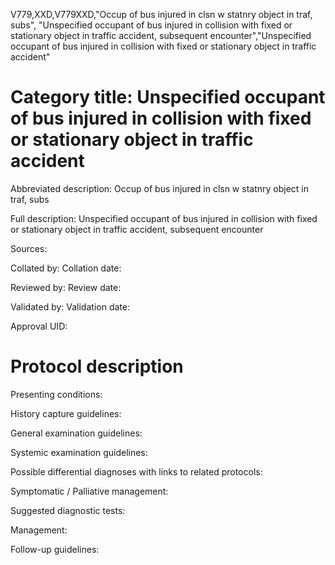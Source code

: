 V779,XXD,V779XXD,"Occup of bus injured in clsn w statnry object in traf, subs", "Unspecified occupant of bus injured in collision with fixed or stationary object in traffic accident, subsequent encounter","Unspecified occupant of bus injured in collision with fixed or stationary object in traffic accident"
# Category title: Unspecified occupant of bus injured in collision with fixed or stationary object in traffic accident

Abbreviated description: Occup of bus injured in clsn w statnry object in traf, subs

Full description: Unspecified occupant of bus injured in collision with fixed or stationary object in traffic accident, subsequent encounter

Sources:

Collated by:
Collation date:

Reviewed by:
Review date:

Validated by:
Validation date:

Approval UID:

# Protocol description

Presenting conditions:

History capture guidelines:

General examination guidelines:

Systemic examination guidelines:

Possible differential diagnoses with links to related protocols:

Symptomatic / Palliative management:

Suggested diagnostic tests:

Management:

Follow-up guidelines:
